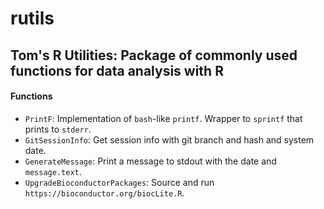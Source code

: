 rutils
======

Tom's R Utilities: Package of commonly used functions for data analysis with R
------------------------------------------------------------------------------

#### Functions

-   `PrintF`: Implementation of `bash`-like `printf`. Wrapper to `sprintf` that prints to `stderr`.
-   `GitSessionInfo`: Get session info with git branch and hash and system date.
-   `GenerateMessage`: Print a message to stdout with the date and `message.text`.
-   `UpgradeBioconductorPackages`: Source and run `https://bioconductor.org/biocLite.R`.
